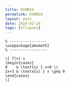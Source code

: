 ```yaml
---
title: KhNM24
permalink: KhNM24
layout: post
date: 2019-02-24
tags: [ellipses]
---
```


```latex% Dans le préambule
% -----------------
\usepackage{amsmath}
% -----------------

\[ f(x) =
\begin{cases}
0    & \text{si } x<0 \\
2x+3 & \textx{si } x \geq 0
\end{cases}
\]
```